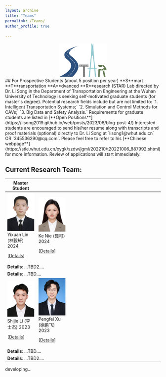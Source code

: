 ```yaml
---
layout: archive
title: "Teams"
permalink: /Teams/
author_profile: true

---
```

<div style="text-align: center">
    <img src="../images/STAR_LOGO.png"  alt="STAR Lab" width="30%" height="auto"/>
</div>
## For Prospective Students (about 5 position per year)
**S**mart **T**ransportation **A**dvanced **R**esearch (STAR) Lab directed by Dr. Li Song in the Department of Transportation Engineering at the Wuhan University of Technology is seeking self-motivated graduate students (for master's degree). Potential research fields include but are not limited to: `1. Intelligent Transportation Systems;` `2. Simulation and Control Methods for CAVs;` `3. Big Data and Safety Analysis.`
Requirements for graduate students are listed in [**Open Positions**](https://lisong2019.github.io/web/posts/2023/08/blog-post-4/)
Interested students are encouraged to send his/her resume along with transcripts and proof materials (optional) directly to Dr. Li Song at `lisong1@whut.edu.cn` OR `345536290@qq.com`. 
Please feel free to refer to his [**Chinese webpage**](https://stle.whut.edu.cn/xygk/szdw/jgml/202210/t20221006_887992.shtml) for more information. Review of applications will start immediately.


## Current Research Team:
<table style="width:100%">
  <thead>
		<tr>
			<th width="20%">Master Student</th>
			<th width="20%"></th>
			<th width="20%"></th>
			<th width="20%"></th>
			<th width="20%"></th>
			<!-- <th width="2%">Year</th>
			<th width="20%">Journal/Proceedings</th>  -->
		</tr>
    </thead>
<tbody>
    <tr id="2024" class="entry">
<td>
        <!-- <img src="../images/research/cui2020establishing.png" width="600" class="single_img"> -->
        <div class="polaroid">
          <img src="../images/stud/linyixuan2024.jpg" width="600" class="research_img">
          <div class="container">
          Yixuan Lin (林毅轩) 2024<br>
		<p class="infolinks"> 
                  [<a href="javascript:toggleInfo('linyixuan','Details')">Details</a>]
		</p>
          </div>
        </div>
</td>
<td>
        <!-- <img src="../images/research/cui2020establishing.png" width="600" class="single_img"> -->
        <div class="polaroid">
          <img src="../images/stud/nieke2024.jpg" width="600" class="research_img">
          <div class="container">
          Ke Nie (聂可) 2024<br>
		<p class="infolinks"> 
                  [<a href="javascript:toggleInfo('nieke','Details2')">Details</a>]
		</p>
          </div>
        </div>
</td>
<td> </td>
<td> </td>
<td> </td>
</tr>
     <tr id="linyixuan" class="Details noshow">
	          <td colspan="4"><b>Details</b>: ...TBD2....</td>
	</tr>
	<tr id="nieke" class="Details2 noshow">
          <td colspan="4"><b>Details</b>: ...TBD....</td>
        </tr>


<tr id="2023" class="entry">
<td>
        <!-- <img src="../images/research/cui2020establishing.png" width="600" class="single_img"> -->
        <div class="polaroid">
          <img src="../images/stud/shijie_li.jpg" width="600" class="research_img">
          <div class="container">
          Shijie Li (李士杰) 2023<br>
		<p class="infolinks"> 
                  [<a href="javascript:toggleInfo('lishijie','Details')">Details</a>]
<!--                   [<a href="javascript:toggleInfo('ms2023','Awards')">Awards</a>]  -->
		</p>
          </div>
        </div>
</td>
<td>
        <!-- <img src="../images/research/cui2020establishing.png" width="600" class="single_img"> -->
        <div class="polaroid">
          <img src="../images/stud/pengfei_xu.jpg" width="600" class="research_img">
          <div class="container">
          Pengfei Xu (徐鹏飞) 2023
		<p class="infolinks"> 
		  [<a href="javascript:toggleInfo('xupengfei','Details2')">Details</a>]
<!--                   [<a href="javascript:toggleInfo('2ms2023','Awards')">Awards</a>]  -->
		</p>
          </div>
        </div>
</td>
<td> </td>
<td> </td>
<td> </td>
</tr>
	<tr id="lishijie2" class="Details noshow">
          <td colspan="4"><b>Details</b>: ...TBD....</td>
        </tr>
	<tr id="xupengfei2" class="Details2 noshow">
          <td colspan="4"><b>Details</b>: ...TBD2....</td>
        </tr>

	
	
 </tbody>
</table>


developing...





